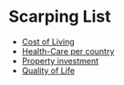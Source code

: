 # Scarping List


* [Cost of Living](https://www.numbeo.com/cost-of-living/rankings_by_country.jsp)
* [Health-Care per country](https://www.numbeo.com/health-care/rankings_by_country.jsp)
* [Property investment](https://www.numbeo.com/property-investment/rankings_by_country.jsp)
* [Quality of Life](https://www.numbeo.com/quality-of-life/rankings_by_country.jsp?title=2021)